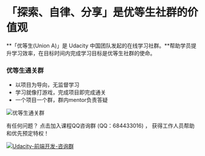 # 「探索、自律、分享」是优等生社群的价值观

**「优等生(Union A)」是 Udacity 中国团队发起的在线学习社群。**帮助学员提升学习效率，在目标时间内完成学习目标是优等生社群的使命。

### 优等生通关群
* 以项目为导向，无监督学习
* 学习就像打游戏，完成项目即完成通关
* 一个项目一个群，群内mentor负责答疑



![优等生通关群](https://d17h27t6h515a5.cloudfront.net/topher/2017/September/59c92eea_fend-group/fend-group.png)



有任何问题？ 点击加入课程QQ咨询群 (QQ：684433016) ， 获得工作人员帮助和优先预定特权！

[![Udacity-前端开发-咨询群](https://pub.idqqimg.com/wpa/images/group.png)](http://shang.qq.com/wpa/qunwpa?idkey=d798833f114f51d338c2c576b5d140deb4a90672a6e70491b034ce3a916d9c89)

